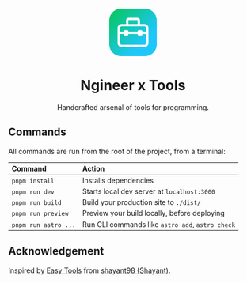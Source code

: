 <p align="center">
  <img src="public/icon.svg" width="96" />
</p>

<h1 align="center">Ngineer x Tools</h1>

<p align="center">Handcrafted arsenal of tools for programming.</p>

## Commands

All commands are run from the root of the project, from a terminal:

| Command              | Action                                           |
| :------------------- | :----------------------------------------------- |
| `pnpm install`       | Installs dependencies                            |
| `pnpm run dev`       | Starts local dev server at `localhost:3000`      |
| `pnpm run build`     | Build your production site to `./dist/`          |
| `pnpm run preview`   | Preview your build locally, before deploying     |
| `pnpm run astro ...` | Run CLI commands like `astro add`, `astro check` |

## Acknowledgement

Inspired by [Easy Tools](https://github.com/shayant98/easy-tools) from [shayant98 (Shayant)](https://github.com/shayant98).
